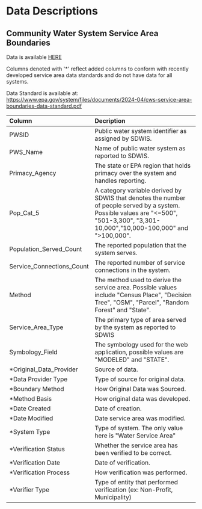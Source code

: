 
# Data Descriptions

## Community Water System Service Area Boundaries

Data is available [HERE](https://epa.maps.arcgis.com/home/item.html?id=80c6912ef14f46e480f5afd807767b4b)

Columns denoted with '*' reflect added columns to conform with recently developed service area data standards and do not have data for all systems.

Data Standard is available at: https://www.epa.gov/system/files/documents/2024-04/cws-service-area-boundaries-data-standard.pdf

| Column | Decription |
|:------ | :--------- |
| PWSID  | Public water system identifier as assigned by SDWIS. |
| PWS_Name | Name of public water system as reported to SDWIS. |
| Primacy_Agency | The state or EPA region that holds primacy over the system and handles reporting. |
| Pop_Cat_5 | A category variable derived by SDWIS that denotes the number of people served by a system. Possible values are "<=500", "501-3,300", "3,301-10,000","10,000-100,000" and ">100,000". |
| Population_Served_Count | The reported population that the system serves. |
| Service_Connections_Count | The reported number of service connections in the system. |
| Method | The method used to derive the service area. Possible values include "Census Place", "Decision Tree", "OSM", "Parcel", "Random Forest" and "State". |
| Service_Area_Type | The primary type of area served by the system as reported to SDWIS |
| Symbology_Field | The symbology used for the web application, possible values are "MODELED" and "STATE". |
| *Original_Data_Provider | Source of data. |
| *Data Provider Type | Type of source for original data. |
| *Boundary Method | How Original Data was Sourced. |
| *Method Basis | How original data was developed. |
| *Date Created | Date of creation. |
| *Date Modified | Date service area was modified. |
| *System Type | Type of system. The only value here is "Water Service Area" |
| *Verification Status | Whether the service area has been verified to be correct. |
| *Verification Date | Date of verification. |
| *Verification Process | How verification was performed. |
| *Verifier Type | Type of entity that performed verification (ex: Non-Profit, Municipality) |